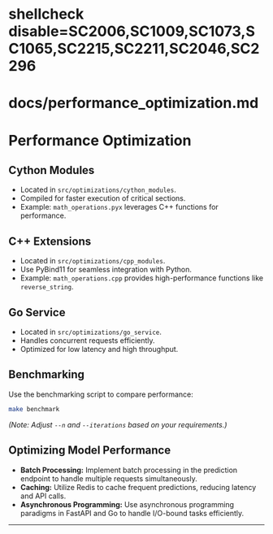 # shellcheck disable=SC2006,SC1009,SC1073,SC1065,SC2215,SC2211,SC2046,SC2296
# docs/performance_optimization.md

# Performance Optimization

## Cython Modules

- Located in `src/optimizations/cython_modules`.
- Compiled for faster execution of critical sections.
- Example: `math_operations.pyx` leverages C++ functions for performance.

## C++ Extensions

- Located in `src/optimizations/cpp_modules`.
- Use PyBind11 for seamless integration with Python.
- Example: `math_operations.cpp` provides high-performance functions like `reverse_string`.

## Go Service

- Located in `src/optimizations/go_service`.
- Handles concurrent requests efficiently.
- Optimized for low latency and high throughput.

## Benchmarking

Use the benchmarking script to compare performance:

```bash
make benchmark
```

*(Note: Adjust `--n` and `--iterations` based on your requirements.)*

## Optimizing Model Performance

- **Batch Processing:** Implement batch processing in the prediction endpoint to handle multiple requests simultaneously.
- **Caching:** Utilize Redis to cache frequent predictions, reducing latency and API calls.
- **Asynchronous Programming:** Use asynchronous programming paradigms in FastAPI and Go to handle I/O-bound tasks efficiently.

---
